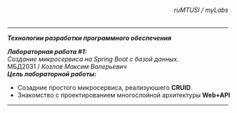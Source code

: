 <h6 align="right">ruMTUSI / <i>myLabs</i></h6>
<hr />
 <p align="left">
  <nobr><strong><i>Технологии разработки программного обеспечения</i></strong></nobr>

  <nobr><strong><i>Лабораторная работа #1:</i></strong></nobr>
  <br />
  <nobr><i>Cоздание микросервиса на Spring Boot с базой данных.</i></nobr>
  <br />
  <nobr>МБД2031
   / 
 <i>Козлов Максим Валерьевич</i></nobr>
  <br />
  <nobr><strong><i>Цель лабораторной работы:</i></strong></nobr> 
  <ul>
   <li><nobr>Созадние простого микросервиса, реализуюшего <strong>CRUID</strong>.</li>
   <li> <nobr>Знакомство с проектированием многослойной архитектуры <strong>Web+API</strong></nobr></li>
  </ul>
  </p>
<hr />

